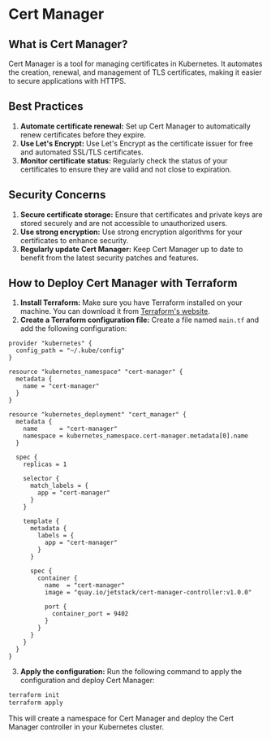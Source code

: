 # Cert Manager

## What is Cert Manager?

Cert Manager is a tool for managing certificates in Kubernetes. It automates the creation, renewal, and management of TLS certificates, making it easier to secure applications with HTTPS.

## Best Practices

1. **Automate certificate renewal:** Set up Cert Manager to automatically renew certificates before they expire.
2. **Use Let's Encrypt:** Use Let's Encrypt as the certificate issuer for free and automated SSL/TLS certificates.
3. **Monitor certificate status:** Regularly check the status of your certificates to ensure they are valid and not close to expiration.

## Security Concerns

1. **Secure certificate storage:** Ensure that certificates and private keys are stored securely and are not accessible to unauthorized users.
2. **Use strong encryption:** Use strong encryption algorithms for your certificates to enhance security.
3. **Regularly update Cert Manager:** Keep Cert Manager up to date to benefit from the latest security patches and features.

## How to Deploy Cert Manager with Terraform

1. **Install Terraform:** Make sure you have Terraform installed on your machine. You can download it from [Terraform's website](https://www.terraform.io/downloads).
2. **Create a Terraform configuration file:** Create a file named `main.tf` and add the following configuration:

```hcl
provider "kubernetes" {
  config_path = "~/.kube/config"
}

resource "kubernetes_namespace" "cert-manager" {
  metadata {
    name = "cert-manager"
  }
}

resource "kubernetes_deployment" "cert_manager" {
  metadata {
    name      = "cert-manager"
    namespace = kubernetes_namespace.cert-manager.metadata[0].name
  }

  spec {
    replicas = 1

    selector {
      match_labels = {
        app = "cert-manager"
      }
    }

    template {
      metadata {
        labels = {
          app = "cert-manager"
        }
      }

      spec {
        container {
          name  = "cert-manager"
          image = "quay.io/jetstack/cert-manager-controller:v1.0.0"

          port {
            container_port = 9402
          }
        }
      }
    }
  }
}
```

3. **Apply the configuration:** Run the following command to apply the configuration and deploy Cert Manager:

```sh
terraform init
terraform apply
```

This will create a namespace for Cert Manager and deploy the Cert Manager controller in your Kubernetes cluster.
